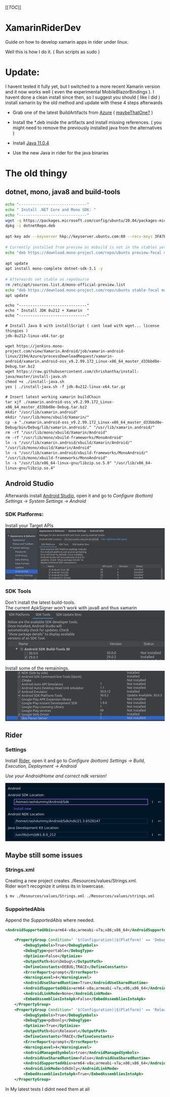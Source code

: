 [[_TOC_]]

# XamarinRiderDev
Guide on how to develop xamarin apps in rider under linux.

Well this is how I do it. ( Run scripts as sudo )

# Update:
I havent tested it fully yet, but I switched to a more recent Xamarin version and it now works well ( even the experimental MobileBlazorBindings ).
I havent done a clean install since then, so I suggest you should ( like I did ) install xamarin by the old method and update with these 4 steps afterwards


- Grab one of the latest BuildArtifacts from [Azure](https://dev.azure.com/xamarin/public/_build?definitionId=48&_a=summary)
( [maybeThatOne?](https://artprodcus3.artifacts.visualstudio.com/Ad0adf05a-e7d7-4b65-96fe-3f3884d42038/6fd3d886-57a5-4e31-8db7-52a1b47c07a8/_apis/artifact/cGlwZWxpbmVhcnRpZmFjdDovL3hhbWFyaW4vcHJvamVjdElkLzZmZDNkODg2LTU3YTUtNGUzMS04ZGI3LTUyYTFiNDdjMDdhOC9idWlsZElkLzIxMDUwL2FydGlmYWN0TmFtZS9MaW51eCtQYWNrYWdlcw2/content?format=zip) ) 

- Install the *.deb inside the artifacts and install missing references.
( you might need to remove the previously installed java from the alternatives )

- Install [Java 11.0.4](https://github.com/AdoptOpenJDK/openjdk11-binaries/releases/download/jdk-11.0.4%2B11/OpenJDK11U-jdk_x64_linux_hotspot_11.0.4_11.tar.gz)

- Use the new Java in rider for the java binaries

# The old thingy
## dotnet, mono, java8 and build-tools

```bash
echo "------------------------------"
echo " Install .NET Core and Mono SDK: "
echo "------------------------------"
wget -q https://packages.microsoft.com/config/ubuntu/20.04/packages-microsoft-prod.deb -O dotnetRepo.deb
dpkg -i dotnetRepo.deb

apt-key adv --keyserver hkp://keyserver.ubuntu.com:80 --recv-keys 3FA7E0328081BFF6A14DA29AA6A19B38D3D831EF

# Currently installed from preview as msbuild is not in the stables yett
echo "deb https://download.mono-project.com/repo/ubuntu preview-focal main" | tee /etc/apt/sources.list.d/mono-official-preview.list

apt update
apt install mono-complete dotnet-sdk-3.1 -y

# Afterwards set stable as repoSource
rm /etc/apt/sources.list.d/mono-official-preview.list
echo "deb https://download.mono-project.com/repo/ubuntu stable-focal main" | tee /etc/apt/sources.list.d/mono-official-stable.list
apt update
```

```
echo "------------------------------"
echo " Install JDK 8u212 + Xamarin  "
echo "------------------------------"

# Install Java 8 with installScript ( cant load with wget... license thingies )
jdk-8u212-linux-x64.tar.gz

wget https://jenkins.mono-project.com/view/Xamarin.Android/job/xamarin-android-linux/2194/Azure/processDownloadRequest/xamarin-android/xamarin.android-oss_v9.2.99.172_Linux-x86_64_master_d33bbd8e-Debug.tar.bz2
wget https://raw.githubusercontent.com/chrishantha/install-java/master/install-java.sh
chmod +x ./install-java.sh
yes | ./install-java.sh -f jdk-8u212-linux-x64.tar.gz

# Insert latest working xamarin buildChain
tar xjf ./xamarin.android-oss_v9.2.99.172_Linux-x86_64_master_d33bbd8e-Debug.tar.bz2
mkdir "/usr/lib/xamarin.android"
mkdir "/usr/lib/mono/xbuild/Xamarin/"
cp -a "./xamarin.android-oss_v9.2.99.172_Linux-x86_64_master_d33bbd8e-Debug/bin/Debug/lib/xamarin.android/." "/usr/lib/xamarin.android/"
rm -rf "/usr/lib/mono/xbuild/Xamarin/Android"
rm -rf "/usr/lib/mono/xbuild-frameworks/MonoAndroid"
ln -s "/usr/lib/xamarin.android/xbuild/Xamarin/Android/" "/usr/lib/mono/xbuild/Xamarin/Android"
ln -s "/usr/lib/xamarin.android/xbuild-frameworks/MonoAndroid/" "/usr/lib/mono/xbuild-frameworks/MonoAndroid"
ln -s "/usr/lib/x86_64-linux-gnu/libzip.so.5.0" "/usr/lib/x86_64-linux-gnu/libzip.so.4"
```

## Android Studio
Afterwards install [Android Studio](https://developer.android.com/studio/), open it and go to *Configure (bottom) Settings -> System Settings -> Android*

### SDK Platforms:
Install your Target APIs
![platforms](pics/sdkPlats.png)

### SDK Tools
Don't install the latest build-tools.  
The current ApkSigner won't work with java8 and thus xamarin
![sdkBuildTool](pics/sdkBuildTool.png)

Install some of the remainings.
![sdkTools](pics/sdkTools.png)


## Rider

### Settings
Install [Rider](https://www.jetbrains.com/rider/download/#section=linux), open it and go to *Configure (bottom) Settings -> Build, Execution, Deployment -> Android*

*Use your AndroidHome and correct ndk version!*

![riderSettings](pics/xamarinRider.png)

## Maybe still some issues
### Strings.xml
Creating a new project creates ./Resources/values/Strings.xml.  
Rider won't recognize it unless its in lowercase.  

```bash
$ mv ./Resources/values/Strings.xml ./Resources/values/strings.xml
```

### SuppoirtedAbis
Append the *SupportedAbis* where needed.

```xml
<AndroidSupportedAbis>arm64-v8a;armeabi-v7a;x86;x86_64</AndroidSupportedAbis>
```

```xml
    <PropertyGroup Condition=" '$(Configuration)|$(Platform)' == 'Debug|AnyCPU' ">
        <DebugSymbols>True</DebugSymbols>
        <DebugType>portable</DebugType>
        <Optimize>False</Optimize>
        <OutputPath>bin\Debug\</OutputPath>
        <DefineConstants>DEBUG;TRACE</DefineConstants>
        <ErrorReport>prompt</ErrorReport>
        <WarningLevel>4</WarningLevel>
        <AndroidUseSharedRuntime>True</AndroidUseSharedRuntime>
        <AndroidSupportedAbis>arm64-v8a;armeabi-v7a;x86;x86_64</AndroidSupportedAbis>
        <AndroidLinkMode>None</AndroidLinkMode>
        <EmbedAssembliesIntoApk>False</EmbedAssembliesIntoApk>
    </PropertyGroup>
    <PropertyGroup Condition=" '$(Configuration)|$(Platform)' == 'Release|AnyCPU' ">
        <DebugSymbols>True</DebugSymbols>
        <DebugType>pdbonly</DebugType>
        <Optimize>True</Optimize>
        <OutputPath>bin\Release\</OutputPath>
        <DefineConstants>TRACE</DefineConstants>
        <ErrorReport>prompt</ErrorReport>
        <WarningLevel>4</WarningLevel>
        <AndroidManagedSymbols>true</AndroidManagedSymbols>
        <AndroidUseSharedRuntime>False</AndroidUseSharedRuntime>
        <AndroidSupportedAbis>arm64-v8a;armeabi-v7a;x86;x86_64</AndroidSupportedAbis>
        <AndroidLinkMode>SdkOnly</AndroidLinkMode>
        <EmbedAssembliesIntoApk>True</EmbedAssembliesIntoApk>
    </PropertyGroup>
```

In My latest tests I didnt need them at all
